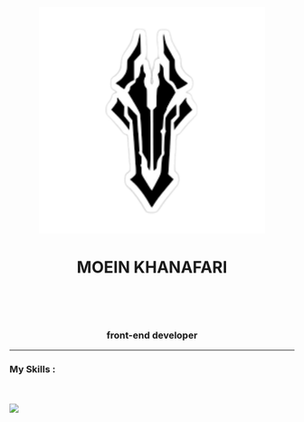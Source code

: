 <div align='center'>
  <img src='./logoimag.png' height='400'/>
  </div>
  <h1 align='center'>MOEIN KHANAFARI</h1>
  <br/>
  <br/>
  <br/>
  <h3 align='center'>front-end developer</h3>
<hr/>
  <h3>My Skills :</h3>
  <br/>
  <br/>
  <img src='https://skillicons.dev/icons?i=html,css,sass,bootstrap,tailwind,js,react,redux,materialui,nextjs,vite,git,github,wordpress'/>
